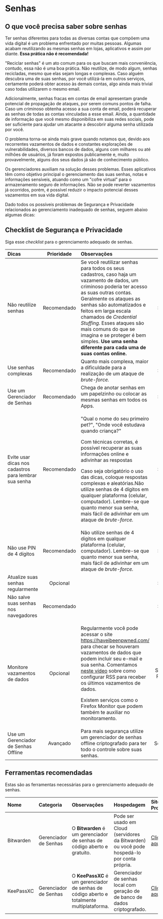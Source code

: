 # Senhas

## O que você precisa saber sobre senhas

Ter senhas diferentes para todas as diversas contas que compõem uma vida digital é um problema enfrentado por muitas pessoas. Algumas acabam reutilizando as mesmas senhas em lojas, aplicativos e assim por diante. **Essa prática não é recomendada!** 

"Reciclar senhas" é um ato comum para os que buscam mais conveniência, contudo, essa não é uma boa prática. Não reutilize, de modo algum, senhas recicladas, mesmo que elas sejam longas e complexas. Caso alguém descubra uma de suas senhas, por você utilizá-la em outros serviços, certamente poderá obter acesso às demais contas, algo ainda mais trivial caso todas utilizarem o mesmo email. 

Adicionalmente, senhas fracas em contas de email apresentam grande potencial de propagação de ataques, por serem comuns pontos de falha. Caso um criminoso obtenha acesso a sua conta de email, poderá recuperar as senhas de todas as contas vinculadas a esse email. Ainda, a quantidade de informação que você mesmo disponibiliza em suas redes sociais, pode ser suficiente para ajudar um atacante a descobrir alguma senha utilizada por você. 

O problema torna-se ainda mais grave quando notamos que, devido aos recorrentes vazamentos de dados e constantes explorações de vulnerabilidades, diversos bancos de dados, alguns com milhares ou até milhôes de usuários, já foram expostos publicamente e, muito provavelmente, alguns dos seus dados já são de conhecimento público.  

Os gerenciadores auxiliam na solução desses problemas. Esses aplicativos têm como objetivo principal o gerenciamento das suas senhas, notas e informações sensíveis, atuando como um "cofre virtual" para o armazenamento seguro de informações. Não se pode reverter vazamentos já ocorridos, porém, é possível reduzir o impacto potencial desses vazamentos em sua vida digital. 

Dado todos os possíveis problemas de Segurança e Privacidade relacionados ao gerenciamento inadequado de senhas, seguem abaixo algumas dicas:

## Checklist de Segurança e Privacidade

Siga esse _checklist_  para o gerenciamento adequado de senhas.

<table>
  <thead>
    <tr>
      <th style="text-align:left">Dicas</th>
      <th style="text-align:center">Prioridade</th>
      <th style="text-align:left">Observa&#xE7;&#xF5;es</th>
      <th style="text-align:center">Categoria</th>
    </tr>
  </thead>
  <tbody>
    <tr>
      <td style="text-align:left">N&#xE3;o reutilize senhas</td>
      <td style="text-align:center">Recomendado</td>
      <td style="text-align:left">Se voc&#xEA; reutilizar senhas para todos os seus cadastros, caso haja
        um vazamento de dados, um criminoso poderia ter acesso as suas outras contas.
        Geralmente os ataques as senhas s&#xE3;o automatizados e feitos em larga
        escala chamados de <em>Credential Stuffing</em>. Esses ataques s&#xE3;o
        mais comuns do que se imagina e se proteger &#xE9; bem simples. <b>Use uma senha diferente para cada uma de suas contas online.</b>
      </td>
      <td style="text-align:center">Seguran&#xE7;a</td>
    </tr>
    <tr>
      <td style="text-align:left">Use senhas complexas</td>
      <td style="text-align:center">Recomendado</td>
      <td style="text-align:left">Quanto mais complexa, maior a dificuldade para a realiza&#xE7;&#xE3;o
        de um ataque de <em>brute-force.</em>
      </td>
      <td style="text-align:center">Seguran&#xE7;a</td>
    </tr>
    <tr>
      <td style="text-align:left">Use um Gerenciador de Senhas</td>
      <td style="text-align:center">Recomendado</td>
      <td style="text-align:left">Chega de anotar senhas em um papelzinho ou colocar as mesmas senhas em
        todos os Apps.</td>
      <td style="text-align:center">Seguran&#xE7;a</td>
    </tr>
    <tr>
      <td style="text-align:left">Evite usar dicas nos cadastros para lembrar sua senha</td>
      <td style="text-align:center">Recomendado</td>
      <td style="text-align:left">
        <p>&quot;Qual o nome do seu primeiro pet?&quot;, &quot;Onde voc&#xEA; estudava
          quando crian&#xE7;a?&quot;</p>
        <p>Com t&#xE9;cnicas corretas, &#xE9; poss&#xED;vel recuperar as suas informa&#xE7;&#xF5;es
          online e adivinhar as respostas</p>
        <p>Caso seja obrigat&#xF3;rio o uso das dicas, coloque respostas complexas
          e aleat&#xF3;rias.N&#xE3;o utilize senhas de 4 d&#xED;gitos em qualquer
          plataforma (celular, computador). Lembre-se que quanto menor sua senha,
          mais f&#xE1;cil de adivinhar em um ataque de <em>brute-force.</em>
        </p>
      </td>
      <td style="text-align:center">Seguran&#xE7;a</td>
    </tr>
    <tr>
      <td style="text-align:left">N&#xE3;o use PIN de 4 d&#xED;gitos</td>
      <td style="text-align:center">Recomendado</td>
      <td style="text-align:left">N&#xE3;o utilize senhas de 4 digitos em qualquer plataforma (celular,
        computador). Lembre-se que quanto menor sua senha, mais f&#xE1;cil de adivinhar
        em um ataque de <em>brute-force.</em>
      </td>
      <td style="text-align:center">Seguran&#xE7;a</td>
    </tr>
    <tr>
      <td style="text-align:left">Atualize suas senhas regularmente</td>
      <td style="text-align:center">Opcional</td>
      <td style="text-align:left"></td>
      <td style="text-align:center">Seguran&#xE7;a</td>
    </tr>
    <tr>
      <td style="text-align:left">N&#xE3;o salve suas senhas nos navegadores</td>
      <td style="text-align:center">Recomendado</td>
      <td style="text-align:left"></td>
      <td style="text-align:center">Seguran&#xE7;a</td>
    </tr>
    <tr>
      <td style="text-align:left">Monitore vazamentos de dados</td>
      <td style="text-align:center">Opcional</td>
      <td style="text-align:left">
        <p>Regularmente voc&#xEA; pode acessar o site <a href="https://haveibeenpwned.com/">https://haveibeenpwned.com/</a> para
          checar se houveram vazamentos de dados que podem incluir seu e-mail e sua
          senha. Comentamos <a href="https://youtu.be/i2SRi335cDA">neste v&#xED;deo</a> sobre
          como configurar RSS para receber os &#xFA;ltimos vazamentos de dados.</p>
        <p>Existem servi&#xE7;os como o Firefox Monitor que podem tamb&#xE9;m te
          auxiliar no monitoramento.</p>
      </td>
      <td style="text-align:center">Seguran&#xE7;a &amp; Privacidade</td>
    </tr>
    <tr>
      <td style="text-align:left">Use um Gerenciador de Senhas Offline</td>
      <td style="text-align:center">Avan&#xE7;ado</td>
      <td style="text-align:left">Para mais seguran&#xE7;a utilize um gerenciador de senhas offline criptografado
        para ter todo o controle sobre suas senhas.</td>
      <td style="text-align:center">Seguran&#xE7;a++</td>
    </tr>
  </tbody>
</table>

## Ferramentas recomendadas

Estas são as ferramentas necessárias para o gerenciamento adequado de senhas.

| Nome | Categoria | Observações | Hospedagem | Site do Projeto |
| :--- | :--- | :--- | :--- | :--- |
| Bitwarden | Gerenciador de Senhas | O **Bitwarden** é um gerenciador de senhas de código aberto e gratuito. | Pode ser usado em Cloud \(servidores da Bitwarden\) ou você pode hospedá-lo por conta própria. | [Clique aqui](https://bitwarden.com/) |
| KeePassXC | Gerenciador de Senhas | O **KeePassXC** é um gerenciador de senhas de código aberto e totalmente multiplataforma. | Gerenciador de senhas local com geração de de banco de dados criptografado. | [Clique aqui](https://keepassxc.org/) |

